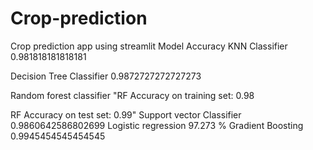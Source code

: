 # Crop-prediction
Crop prediction app using streamlit
Model	Accuracy
KNN Classifier	0.981818181818181

Decision Tree Classifier	0.9872727272727273

Random forest classifier	"RF Accuracy on training set: 0.98

RF Accuracy on test set: 0.99"
Support vector Classifier	0.9860642586802699
Logistic regression	97.273 %
Gradient Boosting	0.9945454545454545
